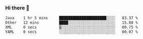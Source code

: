 ### Hi there 👋

<!--START_SECTION:waka-->

```txt
Java    1 hr 5 mins     █████████████████████░░░░   83.37 %
Other   12 mins         ████░░░░░░░░░░░░░░░░░░░░░   15.80 %
XML     0 secs          ▒░░░░░░░░░░░░░░░░░░░░░░░░   00.75 %
YAML    0 secs          ░░░░░░░░░░░░░░░░░░░░░░░░░   00.07 %
```

<!--END_SECTION:waka-->

<!--
**jerry-shao/jerry-shao** is a ✨ _special_ ✨ repository because its `README.md` (this file) appears on your GitHub profile.

Here are some ideas to get you started:

- 🔭 I’m currently working on ...
- 🌱 I’m currently learning ...
- 👯 I’m looking to collaborate on ...
- 🤔 I’m looking for help with ...
- 💬 Ask me about ...
- 📫 How to reach me: ...
- 😄 Pronouns: ...
- ⚡ Fun fact: ...
-->
